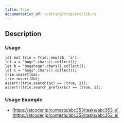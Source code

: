 ```yaml
---
title: Trie
documentation_of: //string/trie/src/lib.rs
---
```


## Description

### Usage

```
let mut trie = Trie::new(26, 'a');
let a = "hoge".chars().collect();
let b = "hogehoge".chars().collect();
let c = "hoge".chars().collect();
trie.insert(&a);
trie.insert(&b);
assert!(trie.search(&c) == (true, 2));
assert!(trie.search_prefix(&c) == (true, 2));
```

### Usage Example

- [https://atcoder.jp/contests/abc353/tasks/abc353_e](https://atcoder.jp/contests/abc353/tasks/abc353_e)
